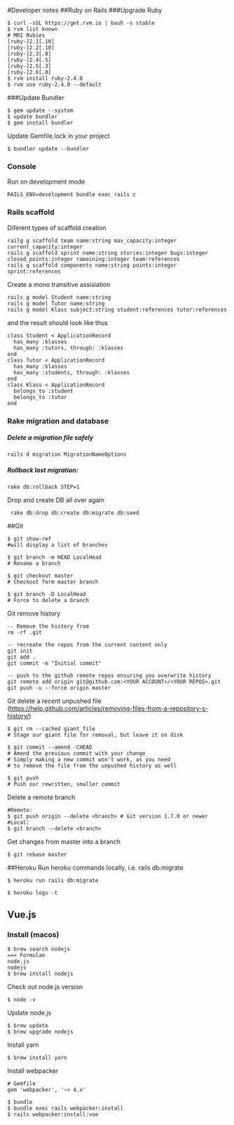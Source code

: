 #Developer notes
##Ruby on Rails
###Upgrade Ruby
```
$ curl -sSL https://get.rvm.io | bash -s stable
$ rvm list known
# MRI Rubies
[ruby-]2.1[.10]
[ruby-]2.2[.10]
[ruby-]2.3[.8]
[ruby-]2.4[.5]
[ruby-]2.5[.3]
[ruby-]2.6[.0]
$ rvm install ruby-2.4.0
$ rvm use ruby-2.4.0 --default
```
###Update Bundler
```
$ gem update --system
$ update bundler
$ gem install bundler
```
Update Gemfile.lock in your project
```
$ bundler update --bundler
```

### Console
Run on development mode
```
RAILS_ENV=development bundle exec rails c
```
### Rails scaffold
Diferent types of scaffold creation
```
railg g scaffold team name:string max_capacity:integer current_capacity:integer 
rails g scaffold sprint name:string stories:integer bugs:integer closed_points:integer ramaining:integer team:references
rails g scaffold components name:string points:integer sprint:references
```
Create a mono transitive assisiation
````
rails g model Student name:string
rails g model Tutor name:string
rails g model Klass subject:string student:references tutor:references
````
and the result should look like thus
```
class Student < ApplicationRecord
  has_many :klasses
  has_many :tutors, through: :klasses
end
class Tutor < ApplicationRecord
  has_many :klasses
  has_many :students, through: :klasses
end
class Klass < ApplicationRecord
  belongs_to :student
  belongs_to :tutor
end
```
### Rake migration and database
##### Delete a migration file safely
```
rails d migration MigrationNameOptions
```

##### Rollback last migration:
```
rake db:rollback STEP=1
```
Drop and create DB all over again
````
 rake db:drop db:create db:migrate db:seed
````

##Git
```
$ git show-ref 
#will display a list of branches

$ git branch -m HEAD LocalHead 
# Rename a branch

$ git checkout master
# Checkout form master branch

$ git branch -D LocalHead 
# Force to delete a branch
```
Git remove history 
````
-- Remove the history from 
rm -rf .git

-- recreate the repos from the current content only
git init
git add .
git commit -m "Initial commit"

-- push to the github remote repos ensuring you overwrite history
git remote add origin git@github.com:<YOUR ACCOUNT>/<YOUR REPOS>.git
git push -u --force origin master
````

Git delete a recent unpushed file (https://help.github.com/articles/removing-files-from-a-repository-s-history/)
````
$ git rm --cached giant_file
# Stage our giant file for removal, but leave it on disk

$ git commit --amend -CHEAD
# Amend the previous commit with your change
# Simply making a new commit won't work, as you need
# to remove the file from the unpushed history as well

$ git push
# Push our rewritten, smaller commit
````
Delete a remote branch
````
#Remote:
$ git push origin --delete <branch> # Git version 1.7.0 or newer
#Local:
$ git branch --delete <branch>
````
Get changes from master into a branch
```
$ git rebase master
```

##Heroku
Run heroku commands locally, i.e. rails db:migrate
```
$ heroku run rails db:migrate
```
```
$ heroku logs -t
```
## Vue.js
### Install (macos)
````
$ brew search nodejs
==> Formulae
node.js                                                              nodejs
$ brew install nodejs
````
Check out node.js version
```
$ node -v
```
Update node.js
```
$ brew update
$ brew upgrade nodejs
```
Install yarn
```
$ brew install yarn
```
Install webpacker
```
# Gemfile
gem 'webpacker', '~> 4.x'
```
```
$ bundle
$ bundle exec rails webpacker:install
$ rails webpacker:install:vue
```